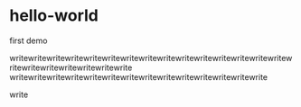 # hello-world
first demo

writewritewritewritewritewritewritewritewritewritewritewritewritewritewritewritewritewritewritewritewritewrite
writewritewritewritewritewritewritewritewritewritewritewritewritewrite


write
